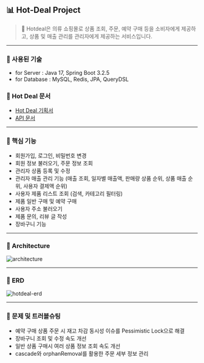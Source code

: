## 📊 Hot-Deal Project

> 👔 Hotdeal은 의류 쇼핑몰로 상품 조회, 주문, 예약 구매 등을 소비자에게 제공하고, 상품 및 매출 관리를 관리자에게 제공하는 서비스입니다.

---

### 🌱 사용된 기술

- for Server : Java 17, Spring Boot 3.2.5
- for Database : MySQL, Redis, JPA, QueryDSL

### 🌱 Hot Deal 문서

- [Hot Deal 기획서](https://florentine-porch-8b4.notion.site/Hot-Deal-fdcbc0df2fdd4c18b2d2b1fbf98430ae)
- [API 문서](http://221.163.118.12:30000/docs/index.html)

---

### 🌱 핵심 기능

- 회원가입, 로그인, 비밀번호 변경
- 회원 정보 불러오기, 주문 정보 조회
- 관리자 상품 등록 및 수정
- 관리자 매출 관리 기능 (매출 조회, 일자별 매출액, 판매량 상품 순위, 상품 매출 순위, 사용자 결제액 순위)
- 사용자 제품 리스트 조회 (검색, 카테고리 필터링)
- 제품 일반 구매 및 예약 구매
- 사용자 주소 불러오기
- 제품 문의, 리뷰 글 작성
- 장바구니 기능

---

### 🌱 Architecture

<img src="https://i.ibb.co/R2XFpWc/architecture.jpg" alt="architecture" border="0">

---

### 🌱 ERD

<img src="https://i.ibb.co/2qVLfRj/hotdeal-erd.png" alt="hotdeal-erd" border="0">

---

### 🌱 문제 및 트러블슈팅

- 예약 구매 상품 주문 시 재고 차감 동시성 이슈를 Pessimistic Lock으로 해결
- 장바구니 조회 및 수정 속도 개선
- 일반 상품 구매시 여러 상품 정보 조회 속도 개선
- cascade와 orphanRemoval를 활용한 주문 세부 정보 관리
